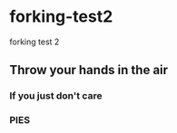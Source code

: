 # forking-test2
forking test 2

## Throw your hands in the air
### If you just don't care

### PIES
